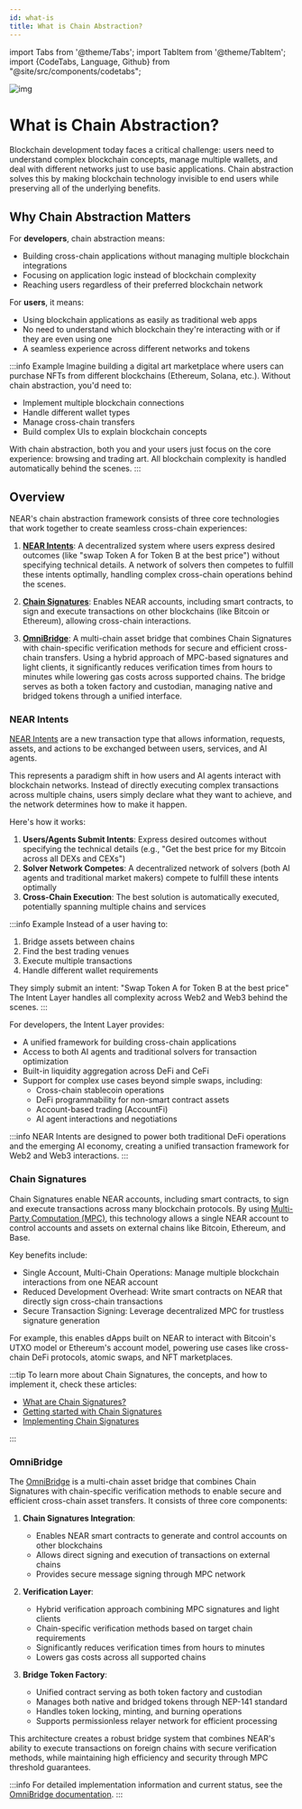 ```yaml
---
id: what-is
title: What is Chain Abstraction?
---
```

import Tabs from '@theme/Tabs';
import TabItem from '@theme/TabItem';
import {CodeTabs, Language, Github} from "@site/src/components/codetabs";

![img](/docs/assets/welcome-pages/chain-abstraction-landing.png)

# What is Chain Abstraction?

Blockchain development today faces a critical challenge: users need to understand complex blockchain concepts, manage multiple wallets, and deal with different networks just to use basic applications. Chain abstraction solves this by making blockchain technology invisible to end users while preserving all of the underlying benefits.

## Why Chain Abstraction Matters

For **developers**, chain abstraction means:

- Building cross-chain applications without managing multiple blockchain integrations
- Focusing on application logic instead of blockchain complexity
- Reaching users regardless of their preferred blockchain network

For **users**, it means:

- Using blockchain applications as easily as traditional web apps
- No need to understand which blockchain they're interacting with or if they are even using one
- A seamless experience across different networks and tokens

:::info Example
Imagine building a digital art marketplace where users can purchase NFTs from different blockchains (Ethereum, Solana, etc.). Without chain abstraction, you'd need to:

- Implement multiple blockchain connections
- Handle different wallet types
- Manage cross-chain transfers
- Build complex UIs to explain blockchain concepts

With chain abstraction, both you and your users just focus on the core experience: browsing and trading art. All blockchain complexity is handled automatically behind the scenes.
:::

## Overview

NEAR's chain abstraction framework consists of three core technologies that work together to create seamless cross-chain experiences:

1. [**NEAR Intents**](#NEAR-Intents): A decentralized system where users express desired outcomes (like "swap Token A for Token B at the best price") without specifying technical details. A network of solvers then competes to fulfill these intents optimally, handling complex cross-chain operations behind the scenes.

2. [**Chain Signatures**](#chain-signatures): Enables NEAR accounts, including smart contracts, to sign and execute transactions on other blockchains (like Bitcoin or Ethereum), allowing cross-chain interactions.

3. [**OmniBridge**](#omnibridge): A multi-chain asset bridge that combines Chain Signatures with chain-specific verification methods for secure and efficient cross-chain transfers. Using a hybrid approach of MPC-based signatures and light clients, it significantly reduces verification times from hours to minutes while lowering gas costs across supported chains. The bridge serves as both a token factory and custodian, managing native and bridged tokens through a unified interface.

### NEAR Intents

[NEAR Intents](../../chain-abstraction/intents/overview.md) are a new transaction type that allows information, requests, assets, and actions to be exchanged between users, services, and AI agents.

This represents a paradigm shift in how users and AI agents interact with blockchain networks. Instead of directly executing complex transactions across multiple chains, users simply declare what they want to achieve, and the network determines how to make it happen.

Here's how it works:

1. **Users/Agents Submit Intents**: Express desired outcomes without specifying the technical details (e.g., "Get the best price for my Bitcoin across all DEXs and CEXs")
2. **Solver Network Competes**: A decentralized network of solvers (both AI agents and traditional market makers) compete to fulfill these intents optimally
3. **Cross-Chain Execution**: The best solution is automatically executed, potentially spanning multiple chains and services

:::info Example
Instead of a user having to:

1. Bridge assets between chains
2. Find the best trading venues
3. Execute multiple transactions
4. Handle different wallet requirements

They simply submit an intent: "Swap Token A for Token B at the best price"
The Intent Layer handles all complexity across Web2 and Web3 behind the scenes.
:::

For developers, the Intent Layer provides:

- A unified framework for building cross-chain applications
- Access to both AI agents and traditional solvers for transaction optimization
- Built-in liquidity aggregation across DeFi and CeFi
- Support for complex use cases beyond simple swaps, including:
  - Cross-chain stablecoin operations
  - DeFi programmability for non-smart contract assets
  - Account-based trading (AccountFi)
  - AI agent interactions and negotiations

:::info
NEAR Intents are designed to power both traditional DeFi operations and the emerging AI economy, creating a unified transaction framework for Web2 and Web3 interactions.
:::

### Chain Signatures

Chain Signatures enable NEAR accounts, including smart contracts, to sign and execute transactions across many blockchain protocols. By using [Multi-Party Computation (MPC)](../../1.concepts/abstraction/chain-signatures.md#multi-party-computation-service), this technology allows a single NEAR account to control accounts and assets on external chains like Bitcoin, Ethereum, and Base.

Key benefits include:

- Single Account, Multi-Chain Operations: Manage multiple blockchain interactions from one NEAR account
- Reduced Development Overhead: Write smart contracts on NEAR that directly sign cross-chain transactions
- Secure Transaction Signing: Leverage decentralized MPC for trustless signature generation

For example, this enables dApps built on NEAR to interact with Bitcoin's UTXO model or Ethereum's account model, powering use cases like cross-chain DeFi protocols, atomic swaps, and NFT marketplaces.

:::tip
To learn more about Chain Signatures, the concepts, and how to implement it, check these articles:

- [What are Chain Signatures?](../../1.concepts/abstraction/chain-signatures.md)
- [Getting started with Chain Signatures](chain-signatures/getting-started.md)
- [Implementing Chain Signatures](chain-signatures/chain-signatures.md)

:::

### OmniBridge

The [OmniBridge](../../chain-abstraction/omnibridge/overview.md) is a multi-chain asset bridge that combines Chain Signatures with chain-specific verification methods to enable secure and efficient cross-chain asset transfers. It consists of three core components:

1. **Chain Signatures Integration**:
   - Enables NEAR smart contracts to generate and control accounts on other blockchains
   - Allows direct signing and execution of transactions on external chains
   - Provides secure message signing through MPC network

2. **Verification Layer**:
   - Hybrid verification approach combining MPC signatures and light clients
   - Chain-specific verification methods based on target chain requirements
   - Significantly reduces verification times from hours to minutes
   - Lowers gas costs across all supported chains

3. **Bridge Token Factory**:
   - Unified contract serving as both token factory and custodian
   - Manages both native and bridged tokens through NEP-141 standard
   - Handles token locking, minting, and burning operations
   - Supports permissionless relayer network for efficient processing

This architecture creates a robust bridge system that combines NEAR's ability to execute transactions on foreign chains with secure verification methods, while maintaining high efficiency and security through MPC threshold guarantees.

:::info
For detailed implementation information and current status, see the [OmniBridge documentation](../../chain-abstraction/omnibridge/overview.md).
:::
